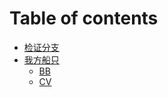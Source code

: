 # Table of contents

* [检证分支](README.md)
* [我方船只](wo-fang-chuan-zhi/README.md)
  * [BB](wo-fang-chuan-zhi/bb.md)
  * [CV](wo-fang-chuan-zhi/cv.md)

